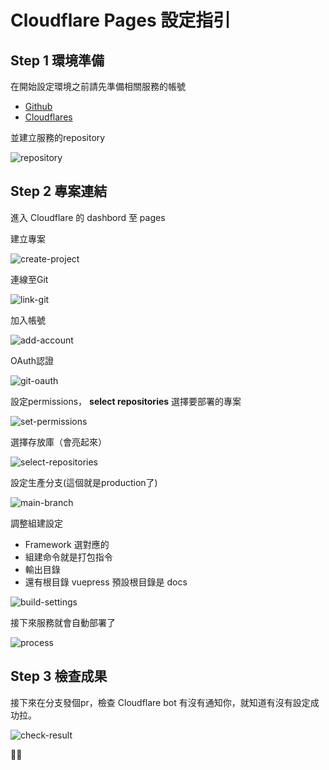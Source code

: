 # Cloudflare Pages 設定指引

## Step 1 環境準備

在開始設定環境之前請先準備相關服務的帳號

- [Github](https://github.com/)
- [Cloudflares](https://www.cloudflare.com/zh-tw/)

並建立服務的repository

![repository](./repository.png)

## Step 2 專案連結

進入 Cloudflare 的 dashbord 至 pages

建立專案

![create-project](./create-project.png)

連線至Git

![link-git](./link-git.png)

加入帳號

![add-account](./add-account.png)

OAuth認證

![git-oauth](./git-oauth.png)

設定permissions， **select repositories** 選擇要部署的專案

![set-permissions](./set-permissions.png)

選擇存放庫（會亮起來）

![select-repositories](./select-repositories.png)

設定生產分支(這個就是production了)

![main-branch](./main-branch.png)

調整組建設定
- Framework 選對應的
- 組建命令就是打包指令
- 輸出目錄
- 還有根目錄 vuepress 預設根目錄是 docs
 
![build-settings](./build-settings.png)

接下來服務就會自動部署了

![process](./process.png)

## Step 3 檢查成果

接下來在分支發個pr，檢查 Cloudflare bot 有沒有通知你，就知道有沒有設定成功拉。

![check-result](./check-result.png)

🎉🎉